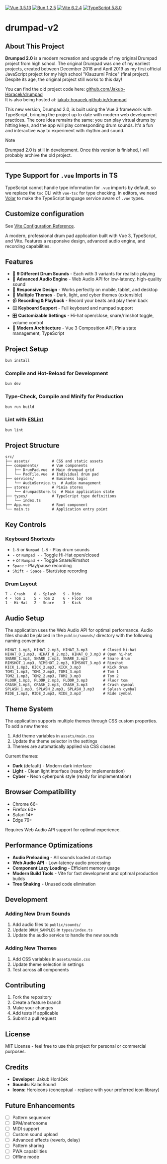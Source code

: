 [![Vue 3.5.13](https://img.shields.io/badge/Vue-3.5.13-42b883?logo=vue.js&logoColor=white)](https://vuejs.org/)
[![Bun 1.2.5](https://img.shields.io/badge/Bun-1.2.5-000000?logo=bun&logoColor=white)](https://bun.sh/)
[![Vite 6.2.4](https://img.shields.io/badge/Vite-6.2.4-646cff?logo=vite&logoColor=white)](https://vitejs.dev/)
[![TypeScript 5.8.0](https://img.shields.io/badge/TypeScript-5.8.0-3178c6?logo=typescript&logoColor=white)](https://www.typescriptlang.org/)

# drumpad-v2

## About This Project

**Drumpad 2.0** is a modern recreation and upgrade of my original Drumpad project from high school. The original Drumpad was one of my earliest projects, created between December 2018 and April 2019 as my first official JavaScript project for my high school "Klauzurní Práce" (final project). Despite its age, the original project still works to this day!

You can find the old project code here: [github.com/Jakub-Horacek/drumpad](https://github.com/Jakub-Horacek/drumpad)  
It is also being hosted at: [jakub-horacek.github.io/drumpad](https://jakub-horacek.github.io/drumpad/)

This new version, Drumpad 2.0, is built using the Vue 3 framework with TypeScript, bringing the project up to date with modern web development practices. The core idea remains the same: you can play virtual drums by hitting keys, and the app will play corresponding drum sounds. It's a fun and interactive way to experiment with rhythm and sound.

> [!NOTE]  
> Drumpad 2.0 is still in development. Once this version is finished, I will probably archive the old project.

---

## Type Support for `.vue` Imports in TS

TypeScript cannot handle type information for `.vue` imports by default, so we replace the `tsc` CLI with `vue-tsc` for type checking. In editors, we need [Volar](https://marketplace.visualstudio.com/items?itemName=Vue.volar) to make the TypeScript language service aware of `.vue` types.

## Customize configuration

See [Vite Configuration Reference](https://vite.dev/config/).

A modern, professional drum pad application built with Vue 3, TypeScript, and Vite. Features a responsive design, advanced audio engine, and recording capabilities.

## Features

- 🥁 **9 Different Drum Sounds** - Each with 3 variants for realistic playing
- 🎵 **Advanced Audio Engine** - Web Audio API for low-latency, high-quality sound
- 📱 **Responsive Design** - Works perfectly on mobile, tablet, and desktop
- 🎨 **Multiple Themes** - Dark, light, and cyber themes (extensible)
- 📹 **Recording & Playback** - Record your beats and play them back
- ⌨️ **Keyboard Support** - Full keyboard and numpad support
- 🎛️ **Customizable Settings** - Hi-hat open/close, snare/rimshot toggle, volume control
- 🚀 **Modern Architecture** - Vue 3 Composition API, Pinia state management, TypeScript

## Project Setup

```sh
bun install
```

### Compile and Hot-Reload for Development

```sh
bun dev
```

### Type-Check, Compile and Minify for Production

```sh
bun run build
```

### Lint with [ESLint](https://eslint.org/)

```sh
bun lint
```

## Project Structure

```
src/
├── assets/          # CSS and static assets
├── components/      # Vue components
│   ├── DrumPad.vue  # Main drumpad grid
│   └── PadTile.vue  # Individual drum pad
├── services/        # Business logic
│   └── AudioService.ts  # Audio management
├── stores/          # Pinia stores
│   └── drumpadStore.ts  # Main application state
├── types/           # TypeScript type definitions
│   └── index.ts
├── App.vue          # Root component
└── main.ts          # Application entry point
```

## Key Controls

### Keyboard Shortcuts

- `1-9` or `Numpad 1-9` - Play drum sounds
- `-` or `Numpad -` - Toggle Hi-Hat open/closed
- `+` or `Numpad +` - Toggle Snare/Rimshot
- `Space` - Play/pause recording
- `Shift + Space` - Start/stop recording

### Drum Layout

```
7 - Crash    8 - Splash   9 - Ride
4 - Tom 1    5 - Tom 2    6 - Floor Tom
1 - Hi-Hat   2 - Snare    3 - Kick
```

## Audio Setup

The application uses the Web Audio API for optimal performance. Audio files should be placed in the `public/sounds/` directory with the following naming convention:

```
HIHAT_1.mp3, HIHAT_2.mp3, HIHAT_3.mp3       # Closed hi-hat
HIHAT_O_1.mp3, HIHAT_O_2.mp3, HIHAT_O_3.mp3 # Open hi-hat
SNARE_1.mp3, SNARE_2.mp3, SNARE_3.mp3       # Snare drum
RIMSHOT_1.mp3, RIMSHOT_2.mp3, RIMSHOT_3.mp3 # Rimshot
KICK_1.mp3, KICK_2.mp3, KICK_3.mp3          # Kick drum
TOM1_1.mp3, TOM1_2.mp3, TOM1_3.mp3          # Tom 1
TOM2_1.mp3, TOM2_2.mp3, TOM2_3.mp3          # Tom 2
FLOOR_1.mp3, FLOOR_2.mp3, FLOOR_3.mp3       # Floor tom
CRASH_1.mp3, CRASH_2.mp3, CRASH_3.mp3       # Crash cymbal
SPLASH_1.mp3, SPLASH_2.mp3, SPLASH_3.mp3    # Splash cymbal
RIDE_1.mp3, RIDE_2.mp3, RIDE_3.mp3          # Ride cymbal
```

## Theme System

The application supports multiple themes through CSS custom properties. To add a new theme:

1. Add theme variables in `assets/main.css`
2. Update the theme selector in the settings
3. Themes are automatically applied via CSS classes

Current themes:

- **Dark** (default) - Modern dark interface
- **Light** - Clean light interface (ready for implementation)
- **Cyber** - Neon cyberpunk style (ready for implementation)

## Browser Compatibility

- Chrome 66+
- Firefox 60+
- Safari 14+
- Edge 79+

Requires Web Audio API support for optimal experience.

## Performance Optimizations

- **Audio Preloading** - All sounds loaded at startup
- **Web Audio API** - Low-latency audio processing
- **Component Lazy Loading** - Efficient memory usage
- **Modern Build Tools** - Vite for fast development and optimal production builds
- **Tree Shaking** - Unused code elimination

## Development

### Adding New Drum Sounds

1. Add audio files to `public/sounds/`
2. Update `DRUM_SAMPLES` in `types/index.ts`
3. Update the audio service to handle the new sounds

### Adding New Themes

1. Add CSS variables in `assets/main.css`
2. Update theme selection in settings
3. Test across all components

## Contributing

1. Fork the repository
2. Create a feature branch
3. Make your changes
4. Add tests if applicable
5. Submit a pull request

## License

MIT License - feel free to use this project for personal or commercial purposes.

## Credits

- **Developer**: Jakub Horáček
- **Sounds**: KalacSound
- **Icons**: Heroicons (conceptual - replace with your preferred icon library)

## Future Enhancements

- [ ] Pattern sequencer
- [ ] BPM/metronome
- [ ] MIDI support
- [ ] Custom sound upload
- [ ] Advanced effects (reverb, delay)
- [ ] Pattern sharing
- [ ] PWA capabilities
- [ ] Offline mode
